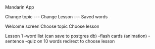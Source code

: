 
Mandarin App

Change topic --- Change Lesson --- Saved words

Welcome screen
Choose topic
Choose lesson

Lesson 1
-word list (can save to postgres db)
-flash cards (animation)
-sentence
-quiz on 10 words
redirect to choose lesson